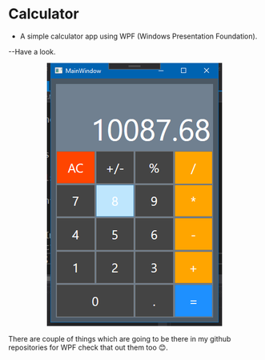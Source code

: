 # Calculator
- A simple calculator app using WPF (Windows Presentation Foundation).

--Have a look.
<p align="center">
  <img src="https://raw.githubusercontent.com/Psp29onetwo/Calculator/master/calc.png" width="350" title="hover text">
</p>
<p>
  There are couple of things which are going to be there in my github repositories for WPF check that out them too 😊.
 </p>

